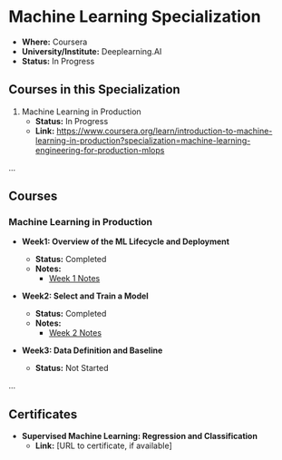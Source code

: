 # Machine Learning Specialization

- **Where:** Coursera
- **University/Institute:** Deeplearning.AI
- **Status:** In Progress

## Courses in this Specialization

1. Machine Learning in Production
   - **Status:** In Progress
   - **Link:** <https://www.coursera.org/learn/introduction-to-machine-learning-in-production?specialization=machine-learning-engineering-for-production-mlops>

...

## Courses

### Machine Learning in Production

- **Week1: Overview of the ML Lifecycle and Deployment**
  - **Status:** Completed
  - **Notes:**
      - [Week 1 Notes](https://github.com/edaaydinea/MLOps/blob/main/L1/W1/LectureNotes.md)

- **Week2: Select and Train a Model**
  - **Status:** Completed
  - **Notes:**
      - [Week 2 Notes](https://github.com/edaaydinea/MLOps/blob/main/L1/W2/LectureNote.md)

- **Week3: Data Definition and Baseline**
  - **Status:** Not Started

...

## Certificates

- **Supervised Machine Learning: Regression and Classification**
  - **Link:** [URL to certificate, if available]
